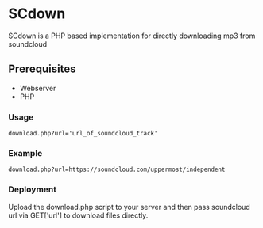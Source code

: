 # SCdown
SCdown is a PHP based implementation for directly downloading mp3 from soundcloud

## Prerequisites
* Webserver
* PHP

### Usage
```
download.php?url='url_of_soundcloud_track'
```
### Example
```
download.php?url=https://soundcloud.com/uppermost/independent
```
### Deployment
Upload the download.php script to your server and then pass soundcloud url via GET['url'] to download files directly.

